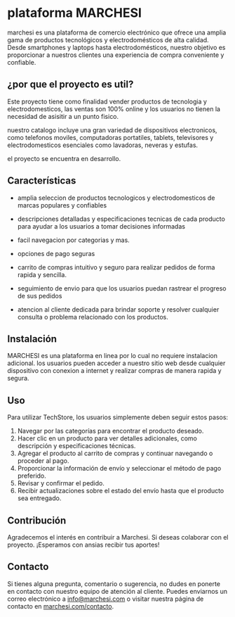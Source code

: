 # plataforma MARCHESI

marchesi es una plataforma de comercio electrónico que ofrece una amplia gama de productos tecnológicos y electrodomésticos de alta calidad. Desde smartphones y laptops hasta electrodomésticos, nuestro objetivo es proporcionar a nuestros clientes una experiencia de compra conveniente y confiable.

## ¿por que el proyecto es util?

Este proyecto tiene como finalidad vender productos de tecnologia y electrodomesticos, las ventas son 100% online y los usuarios no tienen la necesidad de asisitir a un punto fisico.

nuestro catalogo incluye una gran variedad de dispositivos electronicos, como telefonos moviles, computadoras portatiles, tablets, televisores y electrodomesticos esenciales como lavadoras, neveras y estufas.

el proyecto se encuentra en desarrollo.

## Características

- amplia seleccion de productos tecnologicos y electrodomesticos de marcas populares y confiables

- descripciones detalladas y especificaciones tecnicas de cada producto para ayudar a los usuarios a tomar decisiones informadas

- facil navegacion por categorias y mas.

- opciones de pago seguras

- carrito de compras intuitivo y seguro para realizar pedidos de forma rapida y sencilla.

- seguimiento de envio para que los usuarios puedan rastrear el progreso de sus pedidos

- atencion al cliente dedicada para brindar soporte y resolver cualquier consulta o problema relacionado con los productos.

## Instalación

MARCHESI es una plataforma en linea por lo cual no requiere instalacion adicional. los usuarios pueden acceder a nuestro sitio web desde cualquier dispositivo con conexion a internet y realizar compras de manera rapida y segura.

## Uso

Para utilizar TechStore, los usuarios simplemente deben seguir estos pasos:

1. Navegar por las categorías para encontrar el producto deseado.
2. Hacer clic en un producto para ver detalles adicionales, como descripción y especificaciones técnicas.
3. Agregar el producto al carrito de compras y continuar navegando o proceder al pago.
4. Proporcionar la información de envío y seleccionar el método de pago preferido.
5. Revisar y confirmar el pedido.
6. Recibir actualizaciones sobre el estado del envío hasta que el producto sea entregado.


## Contribución

Agradecemos el interés en contribuir a Marchesi. Si deseas colaborar con el proyecto. ¡Esperamos con ansias recibir tus aportes!

## Contacto

Si tienes alguna pregunta, comentario o sugerencia, no dudes en ponerte en contacto con nuestro equipo de atención al cliente. Puedes enviarnos un correo electrónico a info@marchesi.com o visitar nuestra página de contacto en [marchesi.com/contacto](https://www.marchesi.com/contacto).

